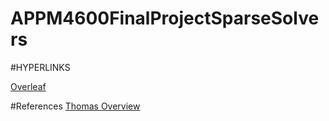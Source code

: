 # APPM4600FinalProjectSparseSolvers
#HYPERLINKS 

[Overleaf](https://www.overleaf.com/4651115148qfvnnmscsbpv)

#References
[Thomas Overview](https://www.sciencedirect.com/topics/engineering/thomas-algorithm#:~:text=(8.68)%20is%20an%20explicit%20iteration,%C3%97%202%20system%20of%20equations.)

